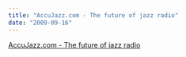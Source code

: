 ```yaml
---
title: "AccuJazz.com - The future of jazz radio"
date: "2009-09-16"
---
```


[AccuJazz.com - The future of jazz radio](http://www.accujazz.com/)
